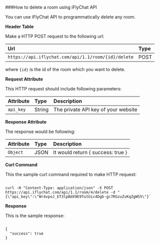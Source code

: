 ###How to delete a room using iFlyChat API

You can use iFlyChat API to programmatically delete any room.

**Header Table**

Make a HTTP POST request to the following url:

| Url        | Type           |
| :------------- |:------------- |
| `https://api.iflychat.com/api/1.1/room/{id}/delete` | POST |

where `{id}` is the id of the room which you want to delete.

**Request Attribute**

This HTTP request should include following parameters:

| Attribute        | Type          | Description |
| :------------- |:------------- | :-------------|
| `api_key` | String | The private API key of your website |

**Response Attribute**

The response would be following:

| Attribute        | Type          | Description |
| :------------- |:------------- | :-------------|
| `Object` | JSON | It would return { success: true } |

**Curl Command**

This the sample curl command required to make HTTP request:

~~~

curl -H "Content-Type: application/json" -X POST https://api.iflychat.com/api/1.1/room/4/delete -d "{\"api_key\":\"Wr4vpoJ_ET3lpBdX9E9TutUic4Dgb-gc7RGzuZvKqZgW55\"}`

~~~

**Response**

This is the sample response:

~~~

{
  "success": true
}

~~~
